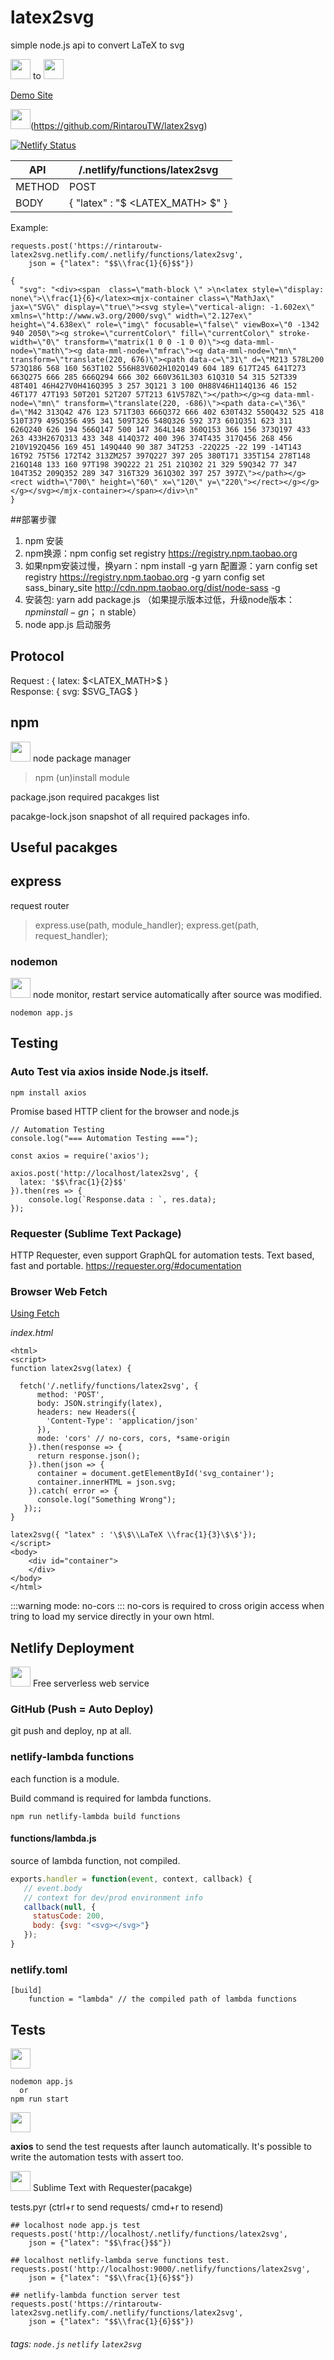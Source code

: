 # latex2svg

simple node.js api to convert LaTeX to svg

<img height="32" width="32" src="https://cdn.jsdelivr.net/npm/simple-icons@latest/icons/latex.svg"></img> to <img height="32" width="32" src="https://cdn.jsdelivr.net/npm/simple-icons@latest/icons/svg.svg"></img>

[Demo Site](https://rintaroutw-latex2svg.netlify.com/)

<img height="32" width="32" src="https://cdn.jsdelivr.net/npm/simple-icons@latest/icons/github.svg"></img>(https://github.com/RintarouTW/latex2svg)

[![Netlify Status](https://api.netlify.com/api/v1/badges/28ed90bb-aaf5-4bdb-9025-61a8f31a9549/deploy-status)](https://app.netlify.com/sites/rintaroutw-latex2svg/deploys)

| API | /.netlify/functions/latex2svg |
|-----|----|
| METHOD | POST |
| BODY | { "latex" : "\$ <LATEX_MATH> $" } |

Example:

```python!
requests.post('https://rintaroutw-latex2svg.netlify.com/.netlify/functions/latex2svg',
    json = {"latex": "$$\\frac{1}{6}$$"})

{
  "svg": "<div><span  class=\"math-block \" >\n<latex style=\"display: none\">\\frac{1}{6}</latex><mjx-container class=\"MathJax\" jax=\"SVG\" display=\"true\"><svg style=\"vertical-align: -1.602ex\" xmlns=\"http://www.w3.org/2000/svg\" width=\"2.127ex\" height=\"4.638ex\" role=\"img\" focusable=\"false\" viewBox=\"0 -1342 940 2050\"><g stroke=\"currentColor\" fill=\"currentColor\" stroke-width=\"0\" transform=\"matrix(1 0 0 -1 0 0)\"><g data-mml-node=\"math\"><g data-mml-node=\"mfrac\"><g data-mml-node=\"mn\" transform=\"translate(220, 676)\"><path data-c=\"31\" d=\"M213 578L200 573Q186 568 160 563T102 556H83V602H102Q149 604 189 617T245 641T273 663Q275 666 285 666Q294 666 302 660V361L303 61Q310 54 315 52T339 48T401 46H427V0H416Q395 3 257 3Q121 3 100 0H88V46H114Q136 46 152 46T177 47T193 50T201 52T207 57T213 61V578Z\"></path></g><g data-mml-node=\"mn\" transform=\"translate(220, -686)\"><path data-c=\"36\" d=\"M42 313Q42 476 123 571T303 666Q372 666 402 630T432 550Q432 525 418 510T379 495Q356 495 341 509T326 548Q326 592 373 601Q351 623 311 626Q240 626 194 566Q147 500 147 364L148 360Q153 366 156 373Q197 433 263 433H267Q313 433 348 414Q372 400 396 374T435 317Q456 268 456 210V192Q456 169 451 149Q440 90 387 34T253 -22Q225 -22 199 -14T143 16T92 75T56 172T42 313ZM257 397Q227 397 205 380T171 335T154 278T148 216Q148 133 160 97T198 39Q222 21 251 21Q302 21 329 59Q342 77 347 104T352 209Q352 289 347 316T329 361Q302 397 257 397Z\"></path></g><rect width=\"700\" height=\"60\" x=\"120\" y=\"220\"></rect></g></g></g></svg></mjx-container></span></div>\n"
}
```
##部署步骤
1. npm 安装
2. npm换源：npm config set registry https://registry.npm.taobao.org
3. 如果npm安装过慢，换yarn：npm install -g yarn 配置源：yarn config set registry https://registry.npm.taobao.org -g
                                                    yarn config set sass_binary_site http://cdn.npm.taobao.org/dist/node-sass -g
4. 安装包: yarn add package.js  （如果提示版本过低，升级node版本：$npm install -g n；$ n stable）
5. node app.js 启动服务

## Protocol

Request : { latex: \$<LATEX_MATH>$ }  
Response: { svg: \$SVG_TAG$ }

## npm
<img height="32" width="32" src="https://cdn.jsdelivr.net/npm/simple-icons@latest/icons/npm.svg"></img> node package manager

> npm (un)install module

package.json required pacakges list

pacakge-lock.json snapshot of all required packages info.

## Useful pacakges

## express

request router

> express.use(path, module_handler);
> express.get(path, request_handler);

### nodemon

<img height="32" width="32" src="https://cdn.jsdelivr.net/npm/simple-icons@latest/icons/nodemon.svg"></img> node monitor, restart service automatically after source was modified.

```shell!
nodemon app.js
```

## Testing

### Auto Test via axios inside Node.js itself.

    npm install axios
Promise based HTTP client for the browser and node.js

```javascript=
// Automation Testing
console.log("=== Automation Testing ===");

const axios = require('axios');

axios.post('http://localhost/latex2svg', {
  latex: '$$\frac{1}{2}$$'
}).then(res => {
    console.log(`Response.data : `, res.data);
});
```

### Requester (Sublime Text Package)

HTTP Requester, even support GraphQL for automation tests.
Text based, fast and portable.
https://requester.org/#documentation

### Browser Web Fetch

[Using Fetch](https://developer.mozilla.org/zh-TW/docs/Web/API/Fetch_API/Using_Fetch)

*index.html*

```javascript=
<html>
<script>
function latex2svg(latex) {

  fetch('/.netlify/functions/latex2svg', {
      method: 'POST',
      body: JSON.stringify(latex),
      headers: new Headers({
        'Content-Type': 'application/json'
      }),
      mode: 'cors' // no-cors, cors, *same-origin
    }).then(response => {
      return response.json();
    }).then(json => {
      container = document.getElementById('svg_container');
      container.innerHTML = json.svg;
    }).catch( error => {
      console.log("Something Wrong");
   });;
}

latex2svg({ "latex" : '\$\$\\LaTeX \\frac{1}{3}\$\$'});
</script>
<body>
    <div id="container">
    </div>
</body>
</html>
```

:::warning
mode: no-cors
:::
no-cors is required to cross origin access when tring to load my service directly in your own html.

## Netlify Deployment

<img height="32" width="32" src="https://cdn.jsdelivr.net/npm/simple-icons@latest/icons/netlify.svg"></img> Free serverless web service

### GitHub (Push = Auto Deploy)

git push and deploy, np at all.

### netlify-lambda functions

each function is a module.

Build command is required for lambda functions.
```
npm run netlify-lambda build functions
```

#### functions/lambda.js

source of lambda function, not compiled.

``` javascript
exports.handler = function(event, context, callback) {
   // event.body
   // context for dev/prod environment info
   callback(null, {
     statusCode: 200,
     body: {svg: "<svg></svg>"}
   });
}
```

### netlify.toml

```
[build]
    function = "lambda" // the compiled path of lambda functions
```


## Tests

<img height="32" width="32" src="https://cdn.jsdelivr.net/npm/simple-icons@latest/icons/dev-dot-to.svg"></img>

```
nodemon app.js 
  or 
npm run start
```

<img height="32" width="32" src="https://cdn.jsdelivr.net/npm/simple-icons@latest/icons/node-dot-js.svg"></img>

**axios** to send the test requests after launch automatically. It's possible to write the automation tests with assert too.


<img height="32" width="32" src="https://cdn.jsdelivr.net/npm/simple-icons@latest/icons/sublimetext.svg"></img> Sublime Text with Requester(pacakge)

tests.pyr (ctrl+r to send requests/ cmd+r to resend)
```python!
## localhost node app.js test
requests.post('http://localhost/.netlify/functions/latex2svg',
    json = {"latex": "$$\frac{}$$"})

## localhost netlify-lambda serve functions test.
requests.post('http://localhost:9000/.netlify/functions/latex2svg',
    json = {"latex": "$$\\frac{1}{6}$$"})

## netlify-lambda function server test
requests.post('https://rintaroutw-latex2svg.netlify.com/.netlify/functions/latex2svg',
    json = {"latex": "$$\\frac{1}{6}$$"})
```

###### tags: `node.js` `netlify` `latex2svg`
